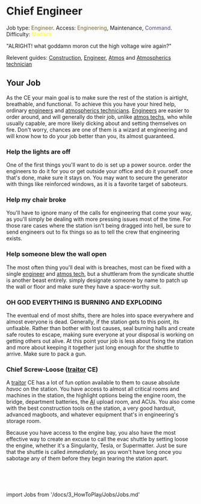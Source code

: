 # Chief Engineer
Job type: <font color= "#74652c">Engineer</font>. Access: <font color="#74652c">Engineering</font>, Maintenance, <font color="#45467d">Command</font>. Difficulty: <font color="Yellow">Medium</font>


"ALRIGHT! what goddamn moron cut the high voltage wire again?"

Relevent guides: [Construction](\3_HowToPlay\Guides\Engineering_guides\Construction.md), [Engineer](\3_HowToPlay\Jobs\Engineering_roles\Engineer.md), [Atmos](\3_HowToPlay\Guides\Engineering_guides\Guide-to-Atmospherics.md) and [Atmospherics technician](\3_HowToPlay\Jobs\Engineering_roles\Atmospherics-Technician.md)


## Your Job

As the CE your main goal is to make sure the rest of the station is airtight, breathable, and functional. To achieve this you have your hired help, ordinary [engineers](\3_HowToPlay\Jobs\Engineering_roles\Engineer.md) and [atmospherics technicians](\3_HowToPlay\Jobs\Engineering_roles\Atmospherics-Technician.md). [Engineers](\3_HowToPlay\Jobs\Engineering_roles\Engineer.md) are easier to order around, and will generally do their job, unlike [atmos techs](\3_HowToPlay\Jobs\Engineering_roles\Atmospherics-Technician.md), who while usually capable, are more likely dicking about and setting themselves on fire. Don't worry, chances are one of them is a wizard at engineering and will know how to do your job better than you, its almost guaranteed.


### Help the lights are off

One of the first things you'll want to do is set up a power source. order the engineers to do it for you or get outside your office and do it yourself. once that's done, make sure it stays on. You may want to secure the generator with things like reinforced windows, as it is a favorite target of saboteurs.

### Help my chair broke

You'll have to ignore many of the calls for engineering that come your way, as you'll simply be dealing with more pressing issues most of the time. For those rare cases where the station isn't being dragged into hell, be sure to send engineers out to fix things so as to tell the crew that engineering exists.

### Help someone blew the wall open

The most often thing you'll deal with is breaches, most can be fixed with a single [engineer](\3_HowToPlay\Jobs\Engineering_roles\Engineer.md) and [atmos tech](\3_HowToPlay\Jobs\Engineering_roles\Atmospherics-Technician.md), but a shuttleram from the syndicate shuttle is another beast entirely. simply designate someone by name to patch up the wall or floor and make sure they have a space-worthy suit.

### OH GOD EVERYTHING IS BURNING AND EXPLODING

The eventual end of most shifts, there are holes into space everywhere and almost everyone is dead. Generally, if the station gets to this point, its unfixable. Rather than bother with lost causes, seal burning halls and create safe routes to escape, making sure everyone at your disposal is working on getting others out alive. At this point your job is less about fixing the station and more about keeping it together just long enough for the shuttle to arrive. Make sure to pack a gun.

### Chief Screw-Loose ([traitor](traitor.md) CE)

A [traitor](traitor.md) CE has a lot of fun option available to them to cause absolute *havoc* on the station. You have access to almost all critical rooms and machines in the station, the highlight options being the engine room, the bridge, department batteries, the [AI](station-AI.md) upload room, and ACUs. You also come with the best construction tools on the station, a very good hardsuit, advanced magboots, and whatever equipment that's in engineering's storage room.

Because you have access to the engine bay, you also have the most effective way to create an excuse to call the evac shuttle by setting loose the engine, whether it's a Singularity, Tesla, or Supermatter. Just be sure that the shuttle is called *immediately,* as you won't have long once you sabotage any of them before they begin tearing the station apart.

  <br/>
<br/>
<br/>

import Jobs from '/docs/3_HowToPlay/Jobs/Jobs.md'

<Jobs />

